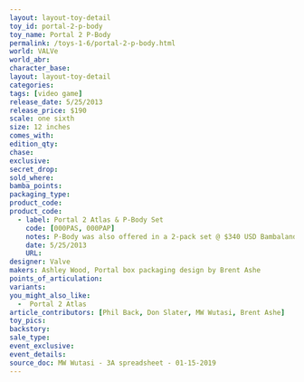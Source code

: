 ```yaml
---
layout: layout-toy-detail 
toy_id: portal-2-p-body
toy_name: Portal 2 P-Body
permalink: /toys-1-6/portal-2-p-body.html
world: VALVe
world_abr: 
character_base: 
layout: layout-toy-detail
categories: 
tags: [video game]
release_date: 5/25/2013
release_price: $190 
scale: one sixth
size: 12 inches
comes_with: 
edition_qty: 
chase: 
exclusive: 
secret_drop: 
sold_where: 
bamba_points: 
packaging_type: 
product_code: 
product_code: 
  - label: Portal 2 Atlas & P-Body Set
    code: [000PAS, 000PAP]
    notes: P-Body was also offered in a 2-pack set @ $340 USD Bambaland.com exclusive
    date: 5/25/2013
    URL:
designer: Valve
makers: Ashley Wood, Portal box packaging design by Brent Ashe
points_of_articulation: 
variants: 
you_might_also_like: 
  -  Portal 2 Atlas
article_contributors: [Phil Back, Don Slater, MW Wutasi, Brent Ashe]
toy_pics: 
backstory: 
sale_type: 
event_exclusive: 
event_details: 
source_doc: MW Wutasi - 3A spreadsheet - 01-15-2019
---
```

